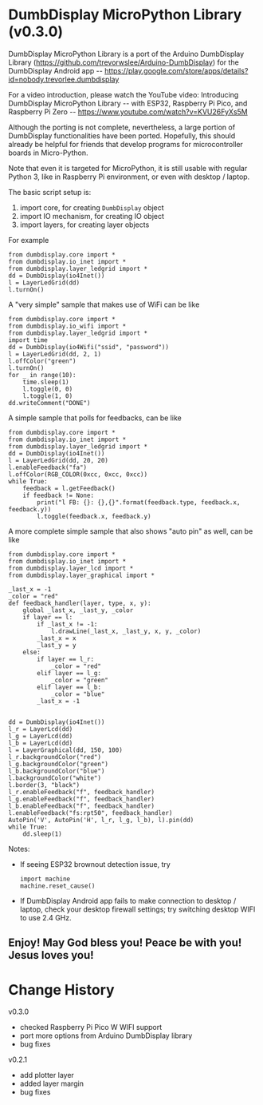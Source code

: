 # DumbDisplay MicroPython Library (v0.3.0) #

DumbDisplay MicroPython Library is a port of the Arduino DumbDisplay Library (https://github.com/trevorwslee/Arduino-DumbDisplay)
for the DumbDisplay Android app -- https://play.google.com/store/apps/details?id=nobody.trevorlee.dumbdisplay

For a video introduction, please watch the YouTube video: Introducing DumbDisplay MicroPython Library -- 
with ESP32, Raspberry Pi Pico, and Raspberry Pi Zero -- https://www.youtube.com/watch?v=KVU26FyXs5M

Although the porting is not complete, nevertheless, a large portion of DumbDisplay functionalities have been ported.
Hopefully, this should already be helpful for friends that develop programs for microcontroller boards in Micro-Python.

Note that even it is targeted for MicroPython, it is still usable with regular Python 3, like in Raspberry Pi environment,
or even with desktop / laptop.


The basic script setup is:
1. import core, for creating `DumbDisplay` object
2. import IO mechanism, for creating IO object
3. import layers, for creating layer objects

For example
```
from dumbdisplay.core import *
from dumbdisplay.io_inet import *
from dumbdisplay.layer_ledgrid import *
dd = DumbDisplay(io4Inet())
l = LayerLedGrid(dd)
l.turnOn()
```


A "very simple" sample that makes use of WiFi can be like
```
from dumbdisplay.core import *
from dumbdisplay.io_wifi import *
from dumbdisplay.layer_ledgrid import *
import time
dd = DumbDisplay(io4Wifi("ssid", "password"))
l = LayerLedGrid(dd, 2, 1)
l.offColor("green")
l.turnOn()
for _ in range(10):
    time.sleep(1)
    l.toggle(0, 0)
    l.toggle(1, 0)
dd.writeComment("DONE")    
```


A simple sample that polls for feedbacks, can be like
```
from dumbdisplay.core import *
from dumbdisplay.io_inet import *
from dumbdisplay.layer_ledgrid import *
dd = DumbDisplay(io4Inet())
l = LayerLedGrid(dd, 20, 20)
l.enableFeedback("fa")
l.offColor(RGB_COLOR(0xcc, 0xcc, 0xcc))
while True:
    feedback = l.getFeedback()
    if feedback != None:
        print("l FB: {}: {},{}".format(feedback.type, feedback.x, feedback.y))
        l.toggle(feedback.x, feedback.y)
```

A more complete simple sample that also shows "auto pin" as well, can be like
```
from dumbdisplay.core import *
from dumbdisplay.io_inet import *
from dumbdisplay.layer_lcd import *
from dumbdisplay.layer_graphical import *

_last_x = -1
_color = "red"
def feedback_handler(layer, type, x, y):
    global _last_x, _last_y, _color
    if layer == l:
        if _last_x != -1:
            l.drawLine(_last_x, _last_y, x, y, _color)
        _last_x = x
        _last_y = y
    else:    
        if layer == l_r:
            _color = "red"
        elif layer == l_g:
            _color = "green"
        elif layer == l_b:
            _color = "blue"            
        _last_x = -1   


dd = DumbDisplay(io4Inet())
l_r = LayerLcd(dd)
l_g = LayerLcd(dd)
l_b = LayerLcd(dd)
l = LayerGraphical(dd, 150, 100)
l_r.backgroundColor("red")
l_g.backgroundColor("green")
l_b.backgroundColor("blue")
l.backgroundColor("white")
l.border(3, "black")
l_r.enableFeedback("f", feedback_handler)
l_g.enableFeedback("f", feedback_handler)
l_b.enableFeedback("f", feedback_handler)
l.enableFeedback("fs:rpt50", feedback_handler)
AutoPin('V', AutoPin('H', l_r, l_g, l_b), l).pin(dd)
while True:
    dd.sleep(1)
```



Notes:
* If seeing ESP32 brownout detection issue, try 
    ```
    import machine
    machine.reset_cause()
    ```
* If DumbDisplay Android app fails to make connection to desktop / laptop, check your desktop firewall settings; try switching desktop WIFI to use 2.4 GHz.



## Enjoy! May God bless you! Peace be with you! Jesus loves you! ##



# Change History

v0.3.0
- checked Raspberry Pi Pico W WIFI support
- port more options from Arduino DumbDisplay library
- bug fixes

v0.2.1
- add plotter layer
- added layer margin
- bug fixes


